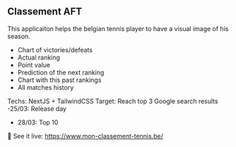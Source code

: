 ## Classement AFT

This applicaiton helps the belgian tennis player to have a visual image of his season.

- Chart of victories/defeats
- Actual ranking
- Point value
- Prediction of the next ranking
- Chart with this past rankings
- All matches history


Techs: NextJS + TailwindCSS
Target: Reach top 3 Google search results
  -25/03: Release day
  - 28/03: Top 10

🎾 See it live: https://www.mon-classement-tennis.be/
